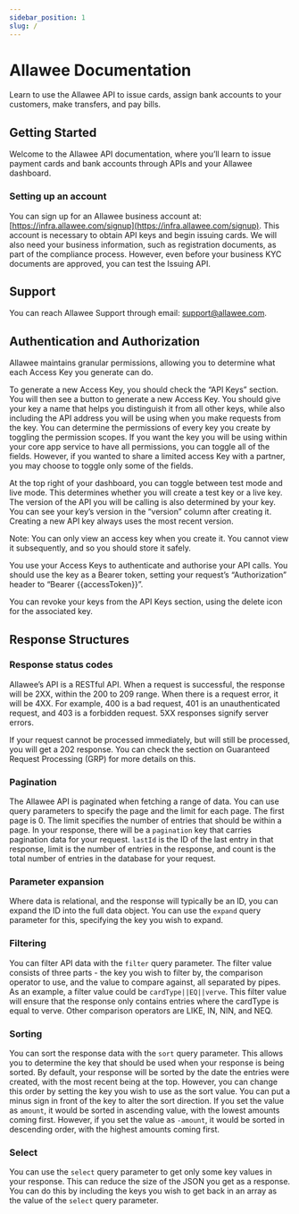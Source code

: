```yaml
---
sidebar_position: 1
slug: /
---
```


# Allawee Documentation

Learn to use the Allawee API to issue cards, assign bank accounts to your customers, make transfers, and pay bills.

## Getting Started

Welcome to the Allawee API documentation, where you’ll learn to issue payment cards and bank accounts through APIs and your Allawee dashboard.

### Setting up an account

You can sign up for an Allawee business account at: [https://infra.allawee.com/signup](https://infra.allawee.com/signup). This account is necessary to obtain API keys and begin issuing cards. We will also need your business information, such as registration documents, as part of the compliance process. However, even before your business KYC documents are approved, you can test the Issuing API.

## Support

You can reach Allawee Support through email: [support@allawee.com](mailto:support@allawee.com).

## Authentication and Authorization

Allawee maintains granular permissions, allowing you to determine what each Access Key you generate can do.

To generate a new Access Key, you should check the “API Keys” section. You will then see a button to generate a new Access Key. You should give your key a name that helps you distinguish it from all other keys, while also including the API address you will be using when you make requests from the key. You can determine the permissions of every key you create by toggling the permission scopes. If you want the key you will be using within your core app service to have all permissions, you can toggle all of the fields. However, if you wanted to share a limited access Key with a partner, you may choose to toggle only some of the fields.

At the top right of your dashboard, you can toggle between test mode and live mode. This determines whether you will create a test key or a live key. The version of the API you will be calling is also determined by your key. You can see your key’s version in the “version” column after creating it. Creating a new API key always uses the most recent version.

Note: You can only view an access key when you create it. You cannot view it subsequently, and so you should store it safely.

You use your Access Keys to authenticate and authorise your API calls. You should use the key as a Bearer token, setting your request’s “Authorization” header to “Bearer \{\{accessToken}}”.

You can revoke your keys from the API Keys section, using the delete icon for the associated key.

## Response Structures

### Response status codes

Allawee’s API is a RESTful API. When a request is successful, the response will be 2XX, within the 200 to 209 range. When there is a request error, it will be 4XX. For example, 400 is a bad request, 401 is an unauthenticated request, and 403 is a forbidden request. 5XX responses signify server errors.

If your request cannot be processed immediately, but will still be processed, you will get a 202 response. You can check the section on Guaranteed Request Processing (GRP) for more details on this.

### Pagination

The Allawee API is paginated when fetching a range of data. You can use query parameters to specify the page and the limit for each page. The first page is 0. The limit specifies the number of entries that should be within a page. In your response, there will be a `pagination` key that carries pagination data for your request. `lastId` is the ID of the last entry in that response, limit is the number of entries in the response, and count is the total number of entries in the database for your request.

### Parameter expansion

Where data is relational, and the response will typically be an ID, you can expand the ID into the full data object. You can use the `expand` query parameter for this, specifying the key you wish to expand.

### Filtering

You can filter API data with the `filter` query parameter. The filter value consists of three parts - the key you wish to filter by, the comparison operator to use, and the value to compare against, all separated by pipes. As an example, a filter value could be `cardType||EQ||verve`. This filter value will ensure that the response only contains entries where the cardType is equal to verve. Other comparison operators are LIKE, IN, NIN, and NEQ.

### Sorting

You can sort the response data with the `sort` query parameter. This allows you to determine the key that should be used when your response is being sorted. By default, your response will be sorted by the date the entries were created, with the most recent being at the top. However, you can change this order by setting the key you wish to use as the sort value. You can put a minus sign in front of the key to alter the sort direction. If you set the value as `amount`, it would be sorted in ascending value, with the lowest amounts coming first. However, if you set the value as `-amount`, it would be sorted in descending order, with the highest amounts coming first.

### Select

You can use the `select` query parameter to get only some key values in your response. This can reduce the size of the JSON you get as a response. You can do this by including the keys you wish to get back in an array as the value of the `select` query parameter.
